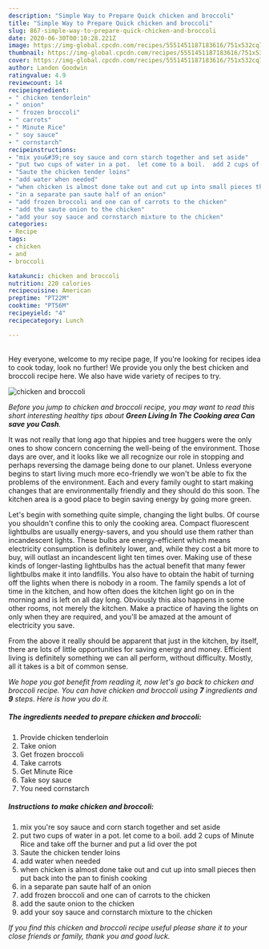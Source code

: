 ```yaml
---
description: "Simple Way to Prepare Quick chicken and broccoli"
title: "Simple Way to Prepare Quick chicken and broccoli"
slug: 867-simple-way-to-prepare-quick-chicken-and-broccoli
date: 2020-06-30T00:10:28.221Z
image: https://img-global.cpcdn.com/recipes/5551451187183616/751x532cq70/chicken-and-broccoli-recipe-main-photo.jpg
thumbnail: https://img-global.cpcdn.com/recipes/5551451187183616/751x532cq70/chicken-and-broccoli-recipe-main-photo.jpg
cover: https://img-global.cpcdn.com/recipes/5551451187183616/751x532cq70/chicken-and-broccoli-recipe-main-photo.jpg
author: Landon Goodwin
ratingvalue: 4.9
reviewcount: 14
recipeingredient:
- " chicken tenderloin"
- " onion"
- " frozen broccoli"
- " carrots"
- " Minute Rice"
- " soy sauce"
- " cornstarch"
recipeinstructions:
- "mix you&#39;re soy sauce and corn starch together and set aside"
- "put two cups of water in a pot.  let come to a boil.  add 2 cups of Minute Rice and take off the burner and put a lid over the pot"
- "Saute the chicken tender loins"
- "add water when needed"
- "when chicken is almost done take out and cut up into small pieces then put back into the pan to finish cooking"
- "in a separate pan saute half of an onion"
- "add frozen broccoli and one can of carrots to the chicken"
- "add the saute onion to the chicken"
- "add your soy sauce and cornstarch mixture to the chicken"
categories:
- Recipe
tags:
- chicken
- and
- broccoli

katakunci: chicken and broccoli 
nutrition: 220 calories
recipecuisine: American
preptime: "PT22M"
cooktime: "PT56M"
recipeyield: "4"
recipecategory: Lunch

---
```

<br>
Hey everyone, welcome to my recipe page, If you're looking for recipes idea to cook today, look no further! We provide you only the best chicken and broccoli recipe here. We also have wide variety of recipes to try.
<br>


![chicken and broccoli](https://img-global.cpcdn.com/recipes/5551451187183616/751x532cq70/chicken-and-broccoli-recipe-main-photo.jpg)

<i>Before you jump to chicken and broccoli recipe, you may want to read this short interesting healthy tips about 
<strong>Green Living In The Cooking area Can save you Cash</strong>.</i>
</br>

It was not really that long ago that hippies and tree huggers were the only ones to show concern concerning the well-being of the environment. Those days are over, and it looks like we all recognize our role in stopping and perhaps reversing the damage being done to our planet. Unless everyone begins to start living much more eco-friendly we won't be able to fix the problems of the environment. Each and every family ought to start making changes that are environmentally friendly and they should do this soon. The kitchen area is a good place to begin saving energy by going more green.

Let's begin with something quite simple, changing the light bulbs. Of course you shouldn't confine this to only the cooking area. Compact fluorescent lightbulbs are usually energy-savers, and you should use them rather than incandescent lights. These bulbs are energy-efficient which means electricity consumption is definitely lower, and, while they cost a bit more to buy, will outlast an incandescent light ten times over. Making use of these kinds of longer-lasting lightbulbs has the actual benefit that many fewer lightbulbs make it into landfills. You also have to obtain the habit of turning off the lights when there is nobody in a room. The family spends a lot of time in the kitchen, and how often does the kitchen light go on in the morning and is left on all day long. Obviously this also happens in some other rooms, not merely the kitchen. Make a practice of having the lights on only when they are required, and you'll be amazed at the amount of electricity you save.

From the above it really should be apparent that just in the kitchen, by itself, there are lots of little opportunities for saving energy and money. Efficient living is definitely something we can all perform, without difficulty. Mostly, all it takes is a bit of common sense.


<i>We hope you got benefit from reading it, now let's go back to chicken and broccoli recipe. You can have chicken and broccoli using <strong>7</strong> ingredients and <strong>9</strong> steps. Here is how you do it.
</i>

##### The ingredients needed to prepare chicken and broccoli:

1. Provide  chicken tenderloin
1. Take  onion
1. Get  frozen broccoli
1. Take  carrots
1. Get  Minute Rice
1. Take  soy sauce
1. You need  cornstarch


##### Instructions to make chicken and broccoli:

1. mix you&#39;re soy sauce and corn starch together and set aside
1. put two cups of water in a pot.  let come to a boil.  add 2 cups of Minute Rice and take off the burner and put a lid over the pot
1. Saute the chicken tender loins
1. add water when needed
1. when chicken is almost done take out and cut up into small pieces then put back into the pan to finish cooking
1. in a separate pan saute half of an onion
1. add frozen broccoli and one can of carrots to the chicken
1. add the saute onion to the chicken
1. add your soy sauce and cornstarch mixture to the chicken


<i>If you find this chicken and broccoli recipe useful please share it to your close friends or family, thank you and good luck.</i>
